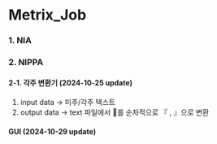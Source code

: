 # Metrix_Job
### 1. NIA

### 2. NIPPA
#### 2-1. 각주 변환기 (2024-10-25 update)
1. input data -> 미주/각주 텍스트
2. output data -> text 파일에서 를 순차적으로 『 , 』으로 변환

#### GUI (2024-10-29 update)

